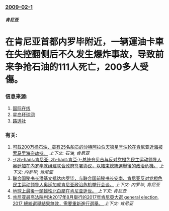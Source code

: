 ### [2009-02-1](/news/2009/02/1/index.md)

##### 肯尼亚
# 在肯尼亚首都内罗毕附近，一辆運油卡車在失控翻侧后不久发生爆炸事故，导致前来争抢石油的111人死亡，200多人受傷。




### 信息来源:

1. [国际在线](http://gb.cri.cn/19224/2009/02/01/2685s2410047.htm)
2. [星岛环球网](http://www.singtaonet.com/society_focus/200902/t20090201_970864.html)
3. [路透社](http://news.google.com/news/url?sa=t&ct=us/0-0&fp=49851eb0070dbe74&ei=9oiFSeLiOKKO6AO2pqSvCQ&url=http%3A//uk.reuters.com/article/burningIssues/idUKTRE50U26O20090201&cid=1299529853&usg=AFQjCNFKMpGdDLiM5CpZMllBvZm_z8ZKTw)

### 有关:

1. [可载200万桶石油、载有25名船员的沙特阿拉伯天狼星号油轮在肯尼亚近海被索马里海盗劫持。](/news/2008/11/15/可载200万桶石油-载有25名船员的沙特阿拉伯天狼星号油轮在肯尼亚近海被索马里海盗劫持.md) _上下文: 石油, 肯尼亚_
2. [-{zh-hans:肯尼亚; zh-hant:肯亞;}-总统齐贝吉与反对党橙色民主运动领导人奥廷加在内罗毕就组建联合政府签署协议，以結束總統選舉後的政治危機。](/news/2008/02/28/zh-hans-肯尼亚-zh-hant-肯亞-总统齐贝吉与反对党橙色民主运动领导人奥廷加在内罗毕就组建联合政府.md) _上下文: 内罗毕, 肯尼亚_
3. [联合国秘书长潘基文抵达内罗毕，与联合国前秘书长安南、肯尼亚反对党橙色民主运动领导人奥廷加就肯尼亚政治危机举行会谈。](/news/2008/02/1/联合国秘书长潘基文抵达内罗毕-与联合国前秘书长安南-肯尼亚反对党橙色民主运动领导人奥廷加就肯尼亚政治危机举行会谈.md) _上下文: 内罗毕, 肯尼亚_
4. [地球上最後一頭雄性北白犀在肯尼亚逝世。 ](/news/2018/03/19/地球上最後一頭雄性北白犀在肯尼亚逝世.md) _上下文: 肯尼亚_
5. [肯尼亚最高法院判決2017年8月舉行的2017年肯尼亞大選 general election, 2017 總統選舉結果無效，需要重新進行選舉。 ](/news/2017/09/1/肯尼亚最高法院判決2017年8月舉行的2017年肯尼亞大選-general-election-2017-總統選舉結果無.md) _上下文: 肯尼亚_
